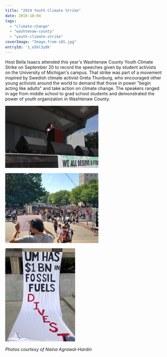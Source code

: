 ```yaml
---
title: "2019 Youth Climate Strike"
date: 2019-10-04
tags: 
  - "climate-change"
  - "washtenaw-county"
  - "youth-climate-strike"
coverImage: "Image-from-iOS.jpg"
entryId: '1_o5bl3y8k'
---
```


Host Bella Isaacs attended this year's Washtenaw County Youth Climate Strike on September 20 to record the speeches given by student activists on the University of Michigan's campus. That strike was part of a movement inspired by Swedish climate activist Greta Thunburg, who encouraged other young activists around the world to demand that those in power "begin acting like adults" and take action on climate change. The speakers ranged in age from middle school to grad school students and demonstrated the power of youth organization in Washtenaw County.

<!--more-->

[![](images/Image-from-iOS-2-300x200.jpg)](https://hotinhere.us/wp-content/uploads/2019/10/Image-from-iOS-2.jpg)

[![](images/Image-from-iOS-3-300x225.jpg)](https://hotinhere.us/wp-content/uploads/2019/10/Image-from-iOS-3.jpg)

[![](images/Image-from-iOS-4-225x300.jpg)](https://hotinhere.us/wp-content/uploads/2019/10/Image-from-iOS-4.jpg)

_Photos courtesy of Naina Agrawal-Hardin_
